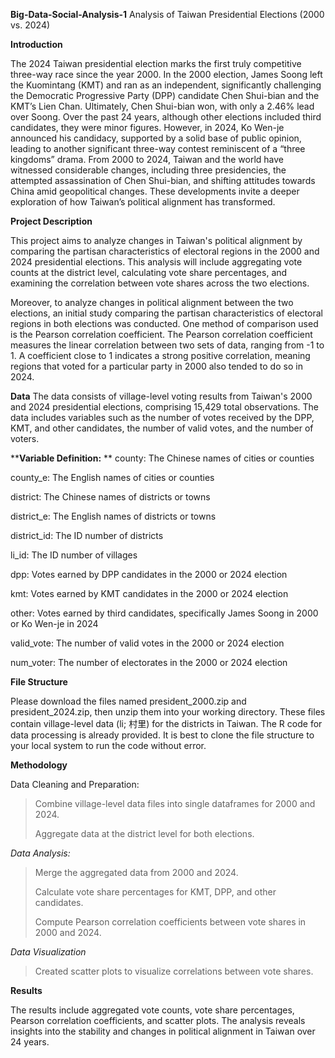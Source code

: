 **Big-Data-Social-Analysis-1**
Analysis of Taiwan Presidential Elections (2000 vs. 2024)

****Introduction****

The 2024 Taiwan presidential election marks the first truly competitive three-way race since the year 2000. In the 2000 election, James Soong left the Kuomintang (KMT) and ran as an independent, significantly challenging the Democratic Progressive Party (DPP) candidate Chen Shui-bian and the KMT’s Lien Chan. Ultimately, Chen Shui-bian won, with only a 2.46% lead over Soong. Over the past 24 years, although other elections included third candidates, they were minor figures. However, in 2024, Ko Wen-je announced his candidacy, supported by a solid base of public opinion, leading to another significant three-way contest reminiscent of a “three kingdoms” drama. From 2000 to 2024, Taiwan and the world have witnessed considerable changes, including three presidencies, the attempted assassination of Chen Shui-bian, and shifting attitudes towards China amid geopolitical changes. These developments invite a deeper exploration of how Taiwan’s political alignment has transformed.

****Project Description****

This project aims to analyze changes in Taiwan's political alignment by comparing the partisan characteristics of electoral regions in the 2000 and 2024 presidential elections. This analysis will include aggregating vote counts at the district level, calculating vote share percentages, and examining the correlation between vote shares across the two elections.

Moreover, to analyze changes in political alignment between the two elections, an initial study comparing the partisan characteristics of electoral regions in both elections was conducted. One method of comparison used is the Pearson correlation coefficient. The Pearson correlation coefficient measures the linear correlation between two sets of data, ranging from -1 to 1. A coefficient close to 1 indicates a strong positive correlation, meaning regions that voted for a particular party in 2000 also tended to do so in 2024.

**Data**
The data consists of village-level voting results from Taiwan's 2000 and 2024 presidential elections, comprising 15,429 total observations. The data includes variables such as the number of votes received by the DPP, KMT, and other candidates, the number of valid votes, and the number of voters.

****Variable Definition:**
**
county: The Chinese names of cities or counties

county_e: The English names of cities or counties

district: The Chinese names of districts or towns

district_e: The English names of districts or towns

district_id: The ID number of districts

li_id: The ID number of villages

dpp: Votes earned by DPP candidates in the 2000 or 2024 election

kmt: Votes earned by KMT candidates in the 2000 or 2024 election

other: Votes earned by third candidates, specifically James Soong in 2000 or Ko Wen-je in 2024

valid_vote: The number of valid votes in the 2000 or 2024 election

num_voter: The number of electorates in the 2000 or 2024 election

****File Structure****

Please download the files named president_2000.zip and president_2024.zip, then unzip them into your working directory. These files contain village-level data (li; 村里) for the districts in Taiwan. The R code for data processing is already provided. It is best to clone the file structure to your local system to run the code without error.

****Methodology****

Data Cleaning and Preparation:

> Combine village-level data files into single dataframes for 2000 and 2024.
> 
> Aggregate data at the district level for both elections.
> 
_Data Analysis:_

> Merge the aggregated data from 2000 and 2024.
> 
> Calculate vote share percentages for KMT, DPP, and other candidates.
> 
> Compute Pearson correlation coefficients between vote shares in 2000 and 2024.

> 
_Data Visualization_

> Created scatter plots to visualize correlations between vote shares.

****Results****

The results include aggregated vote counts, vote share percentages, Pearson correlation coefficients, and scatter plots. The analysis reveals insights into the stability and changes in political alignment in Taiwan over 24 years.
